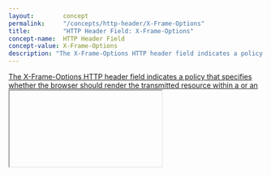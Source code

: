 ```yaml
---
layout:        concept
permalink:     "/concepts/http-header/X-Frame-Options"
title:         "HTTP Header Field: X-Frame-Options"
concept-name:  HTTP Header Field
concept-value: X-Frame-Options
description: "The X-Frame-Options HTTP header field indicates a policy that specifies whether the browser should render the transmitted resource within a <frame> or an <iframe>. Servers can declare this policy in the header of their HTTP responses to prevent clickjacking attacks, which ensures that their content is not embedded into other pages or frames."
---
```


[The X-Frame-Options HTTP header field indicates a policy that specifies whether the browser should render the transmitted resource within a <frame> or an <iframe>. Servers can declare this policy in the header of their HTTP responses to prevent clickjacking attacks, which ensures that their content is not embedded into other pages or frames.](https://datatracker.ietf.org/doc/html/rfc7034#section-2 "Read documentation for HTTP Header Field &#34;X-Frame-Options&#34;") (**[RFC 7034: HTTP Header Field X-Frame-Options](/specs/IETF/RFC/7034 "To improve the protection of web applications against clickjacking, this document describes the X-Frame-Options HTTP header field, which declares a policy, communicated from the server to the client browser, regarding whether the browser may display the transmitted content in frames that are part of other web pages.")**)

<br/>
<hr/>

<p style="float : left"><a href="./X-Frame-Options.json" title="JSON representing this particular Web Concept value">JSON</a></p>
<p style="text-align: right">Return to list of all ( <a href="../http-header/">HTTP Header Fields</a> | <a href="../">Web Concepts</a> )</p>
